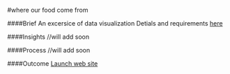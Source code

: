 #where our food come from

####Brief
An excersice of data visualization
Detials and requirements [here](https://github.com/faunadb/exercises/blob/master/viz.md)

####Insights
//will add soon

####Process
//will add soon

####Outcome
[Launch web site](http://karenpeng.github.io/imported_food/)

